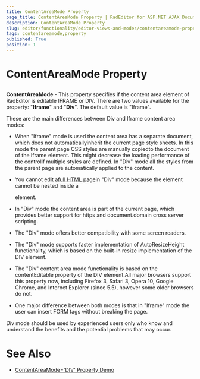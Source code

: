 ```yaml
---
title: ContentAreaMode Property
page_title: ContentAreaMode Property | RadEditor for ASP.NET AJAX Documentation
description: ContentAreaMode Property
slug: editor/functionality/editor-views-and-modes/contentareamode-property
tags: contentareamode,property
published: True
position: 1
---
```


# ContentAreaMode Property



## 

**ContentAreaMode** - This property specifies if the content area element of RadEditor is editable IFRAME or DIV. There are two values available for the property: "**Iframe**" and "**Div**". The default value is "Iframe".



These are the main differences between Div and Iframe content area modes:

* When "Iframe" mode is used the content area has a separate document, which does not automaticallyinherit the current page style sheets. In this mode the parent page CSS styles are manually copiedto the document of the Iframe element. This might decrease the loading performance of the controlif multiple styles are defined. In "Div" mode all the styles from the parent page are automatically applied to the content.

* You cannot edit a[full HTML page](http://demos.telerik.com/aspnet-ajax/editor/examples/completehtmlsupport/defaultcs.aspx)in "Div" mode because the <html>element cannot be nested inside a <div> element.

* In "Div" mode the content area is part of the current page, which provides better support for https and document.domain cross server scripting.

* The "Div" mode offers better compatibility with some screen readers.

* The "Div" mode supports faster implementation of AutoResizeHeight functionality, which is based on the built-in resize implementation of the DIV element.

* The "Div" content area mode functionality is based on the contentEditable property of the DIV element.All major browsers support this property now, including Firefox 3, Safari 3, Opera 10, Google Chrome, and Internet Explorer (since 5.5), however some older browsers do not.

* One major difference between both modes is that in "Iframe" mode the user can insert FORM tags without breaking the page.

Div mode should be used by experienced users only who know and understand the benefits and the potential problems that may occur.

# See Also

 * [ContentAreaMode='DIV' Property Demo](http://demos.telerik.com/aspnet-ajax/editor/examples/accessibleeditor/defaultcs.aspx)
